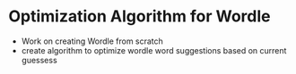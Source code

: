 # Optimization Algorithm for Wordle

- Work on creating Wordle from scratch
- create algorithm to optimize wordle word suggestions based on current guessess
